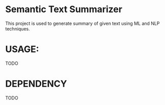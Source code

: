 Semantic Text Summarizer
==========================

This project is used to generate summary of given text using ML and NLP techniques.

USAGE:
======
TODO


DEPENDENCY
==========
TODO

